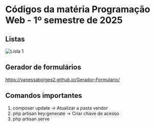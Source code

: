 # Códigos da matéria Programação Web - 1º semestre de 2025

## Listas

![Lista 1](lista1)

## Gerador de formulários

https://vanessaborges2.github.io/Gerador-Formulario/


## Comandos importantes

1. composer update -> Atualizar a pasta vendor
2. php artisan key:generate -> Criar chave de acesso
2. php artisan serve
